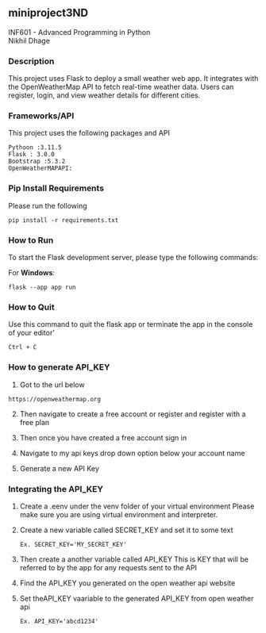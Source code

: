 ## miniproject3ND
INF601 - Advanced Programming in Python  
Nikhil Dhage



### Description
This project uses Flask to deploy a small weather web app. It integrates with the OpenWeatherMap API to fetch real-time weather data. Users can register, login, and view weather details for different cities.

### Frameworks/API 
This project uses the following packages and API
```
Pythoon :3.11.5
Flask : 3.0.0
Bootstrap :5.3.2
OpenWeatherMAPAPI: 
```

### Pip Install Requirements
Please run the following

```
pip install -r requirements.txt
```

### How to Run
To start the Flask development server, please type the following commands:

For **Windows**:

```
flask --app app run
```

### How to Quit
Use this command to quit the flask app or terminate the app 
in the console of your editor'
```
Ctrl + C 
```

### How to generate API_KEY
1. Got to the url below
```
https://openweathermap.org
```

2. Then navigate to create a free account or register
and register with a free plan

3. Then once you have created a free account
sign in 

4. Navigate to my api keys drop down option below your account name
 
5. Generate a new API Key 

### Integrating the API_KEY
1. Create a .eenv under the venv folder of your virtual environment
    Please make sure you are using virtual environment and 
    interpreter.

2.  Create a new variable called SECRET_KEY and set it to 
    some text 
     ```
    Ex. SECRET_KEY='MY_SECRET_KEY'
    ``` 
   3. Then create a another variable called API_KEY 
   This is KEY that will be referred to by the app for 
   any requests sent to the API
4.  Find the API_KEY you generated on the open weather api website 
5. Set theAPI_KEY vaariable to the generated API_KEY from open weather api
    ```
   Ex. API_KEY='abcd1234'
   ```
